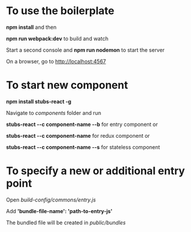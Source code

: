 To use the boilerplate
======================

**npm install** and then

**npm run webpack:dev** to build and watch

Start a second console and **npm run nodemon** to start the server

On a browser, go to <http://localhost:4567>

To start new component
======================

**npm install stubs-react -g**

Navigate to *components* folder and run

**stubs-react --c component-name --b** for entry component or

**stubs-react --c component-name** for redux component or

**stubs-react --c component-name --s** for stateless component

To specify a new or additional entry point
===================================

Open *build-config/commons/entry.js*

Add **'bundle-file-name': 'path-to-entry-js'**

The bundled file will be created in *public/bundles*
